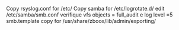Copy rsyslog.conf for /etc/
Copy samba for /etc/logrotate.d/
edit /etc/samba/smb.conf verifique vfs objects = full_audit e log level =5
smb.template copy for /usr/share/zboox/lib/admin/exporting/
